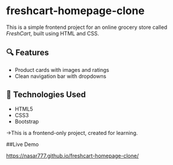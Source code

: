 # freshcart-homepage-clone

This is a simple frontend project for an online grocery store called *FreshCart*, built using HTML and CSS.

## 🔍 Features
- Product cards with images and ratings
- Clean navigation bar with dropdowns

## 🚀 Technologies Used

- HTML5
- CSS3
- Bootstrap
  
->This is a frontend-only project, created for learning.

##Live Demo

https://nasar777.github.io/freshcart-homepage-clone/
